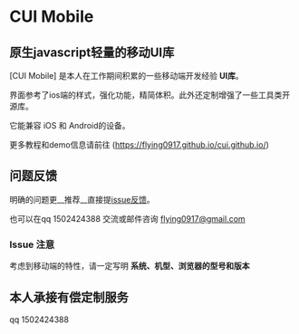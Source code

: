 # CUI Mobile

## 原生javascript轻量的移动UI库

[CUI Mobile] 是本人在工作期间积累的一些移动端开发经验  __UI库__。

界面参考了ios端的样式，强化功能，精简体积。此外还定制增强了一些工具类开源库。

它能兼容 iOS 和 Android的设备。

更多教程和demo信息请前往 (https://flying0917.github.io/cui.github.io/)

## 问题反馈

明确的问题更__推荐__直接提[issue反馈](https://github.com/flying0917/cui.github.io/issues)。

也可以在qq 1502424388 交流或邮件咨询 flying0917@gmail.com

### Issue 注意

考虑到移动端的特性，请一定写明 __系统、机型、浏览器的型号和版本__

## 本人承接有偿定制服务

qq 1502424388
